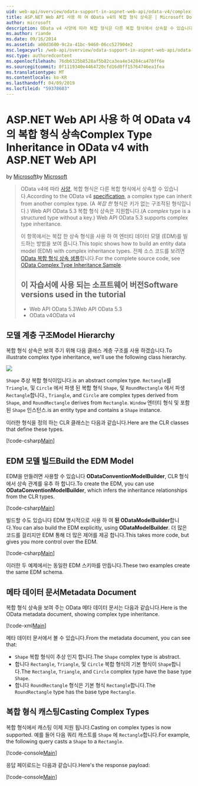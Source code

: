 ```yaml
---
uid: web-api/overview/odata-support-in-aspnet-web-api/odata-v4/complex-type-inheritance-in-odata-v4
title: ASP.NET Web API 사용 하 여 OData v4의 복합 형식 상속은 | Microsoft Docs
author: microsoft
description: OData v4 사양에 따라 복합 형식은 다른 복합 형식에서 상속할 수 있습니다. (복합 형식은 키가 없는 구조적된 형식을.) Web API...
ms.author: riande
ms.date: 09/16/2014
ms.assetid: a00d3600-9c2a-41bc-9460-06cc527904e2
msc.legacyurl: /web-api/overview/odata-support-in-aspnet-web-api/odata-v4/complex-type-inheritance-in-odata-v4
msc.type: authoredcontent
ms.openlocfilehash: 76db6325b8528af5b82ca3ea4e34284ca470ff6e
ms.sourcegitcommit: 0f1119340e4464720cfd16d0ff15764746ea1fea
ms.translationtype: MT
ms.contentlocale: ko-KR
ms.lasthandoff: 04/09/2019
ms.locfileid: "59378603"
---
```

# <a name="complex-type-inheritance-in-odata-v4-with-aspnet-web-api"></a><span data-ttu-id="8215e-104">ASP.NET Web API 사용 하 여 OData v4의 복합 형식 상속</span><span class="sxs-lookup"><span data-stu-id="8215e-104">Complex Type Inheritance in OData v4 with ASP.NET Web API</span></span>

<span data-ttu-id="8215e-105">by [Microsoft](https://github.com/microsoft)</span><span class="sxs-lookup"><span data-stu-id="8215e-105">by [Microsoft](https://github.com/microsoft)</span></span>

> <span data-ttu-id="8215e-106">OData v4에 따라 [사양](http://www.odata.org/documentation/odata-version-4-0/), 복합 형식은 다른 복합 형식에서 상속할 수 있습니다.</span><span class="sxs-lookup"><span data-stu-id="8215e-106">According to the OData v4 [specification](http://www.odata.org/documentation/odata-version-4-0/), a complex type can inherit from another complex type.</span></span> <span data-ttu-id="8215e-107">(A *복잡 한* 형식은 키가 없는 구조적된 형식입니다.) Web API OData 5.3 복합 형식 상속은 지원합니다.</span><span class="sxs-lookup"><span data-stu-id="8215e-107">(A *complex* type is a structured type without a key.) Web API OData 5.3 supports complex type inheritance.</span></span>
> 
> <span data-ttu-id="8215e-108">이 항목에서는 복잡 한 상속 형식을 사용 하 여 엔터티 데이터 모델 (EDM)를 빌드하는 방법을 보여 줍니다.</span><span class="sxs-lookup"><span data-stu-id="8215e-108">This topic shows how to build an entity data model (EDM) with complex inheritance types.</span></span> <span data-ttu-id="8215e-109">전체 소스 코드를 보려면 [OData 복합 형식 상속 샘플](http://aspnet.codeplex.com/sourcecontrol/latest#Samples/WebApi/OData/v4/ODataComplexTypeInheritanceSample/ReadMe.txt)합니다.</span><span class="sxs-lookup"><span data-stu-id="8215e-109">For the complete source code, see [OData Complex Type Inheritance Sample](http://aspnet.codeplex.com/sourcecontrol/latest#Samples/WebApi/OData/v4/ODataComplexTypeInheritanceSample/ReadMe.txt).</span></span>
> 
> ## <a name="software-versions-used-in-the-tutorial"></a><span data-ttu-id="8215e-110">이 자습서에 사용 되는 소프트웨어 버전</span><span class="sxs-lookup"><span data-stu-id="8215e-110">Software versions used in the tutorial</span></span>
> 
> 
> - <span data-ttu-id="8215e-111">Web API OData 5.3</span><span class="sxs-lookup"><span data-stu-id="8215e-111">Web API OData 5.3</span></span>
> - <span data-ttu-id="8215e-112">OData v4</span><span class="sxs-lookup"><span data-stu-id="8215e-112">OData v4</span></span>


## <a name="model-hierarchy"></a><span data-ttu-id="8215e-113">모델 계층 구조</span><span class="sxs-lookup"><span data-stu-id="8215e-113">Model Hierarchy</span></span>

<span data-ttu-id="8215e-114">복합 형식 상속은 보여 주기 위해 다음 클래스 계층 구조를 사용 하겠습니다.</span><span class="sxs-lookup"><span data-stu-id="8215e-114">To illustrate complex type inheritance, we'll use the following class hierarchy.</span></span>

![](complex-type-inheritance-in-odata-v4/_static/image1.png)

`Shape` <span data-ttu-id="8215e-115">추상 복합 형식이입니다.</span><span class="sxs-lookup"><span data-stu-id="8215e-115">is an abstract complex type.</span></span> `Rectangle`<span data-ttu-id="8215e-116">를 `Triangle`, 및 `Circle` 에서 파생 된 복합 형식 `Shape`, 및 `RoundRectangle` 에서 파생 `Rectangle`합니다.</span><span class="sxs-lookup"><span data-stu-id="8215e-116">, `Triangle`, and `Circle` are complex types derived from `Shape`, and `RoundRectangle` derives from `Rectangle`.</span></span> `Window` <span data-ttu-id="8215e-117">엔터티 형식 및 포함 된 `Shape` 인스턴스.</span><span class="sxs-lookup"><span data-stu-id="8215e-117">is an entity type and contains a `Shape` instance.</span></span>

<span data-ttu-id="8215e-118">이러한 형식을 정의 하는 CLR 클래스는 다음과 같습니다.</span><span class="sxs-lookup"><span data-stu-id="8215e-118">Here are the CLR classes that define these types.</span></span>

[!code-csharp[Main](complex-type-inheritance-in-odata-v4/samples/sample1.cs)]

## <a name="build-the-edm-model"></a><span data-ttu-id="8215e-119">EDM 모델 빌드</span><span class="sxs-lookup"><span data-stu-id="8215e-119">Build the EDM Model</span></span>

<span data-ttu-id="8215e-120">EDM을 만들려면 사용할 수 있습니다 **ODataConventionModelBuilder**, CLR 형식에서 상속 관계를 유추 하 합니다.</span><span class="sxs-lookup"><span data-stu-id="8215e-120">To create the EDM, you can use **ODataConventionModelBuilder**, which infers the inheritance relationships from the CLR types.</span></span>

[!code-csharp[Main](complex-type-inheritance-in-odata-v4/samples/sample2.cs)]

<span data-ttu-id="8215e-121">빌드할 수도 있습니다 EDM 명시적으로 사용 하 여 **된 ODataModelBuilder**합니다.</span><span class="sxs-lookup"><span data-stu-id="8215e-121">You can also build the EDM explicitly, using **ODataModelBuilder**.</span></span> <span data-ttu-id="8215e-122">더 많은 코드를 걸리지만 EDM 통해 더 많은 제어를 제공 합니다.</span><span class="sxs-lookup"><span data-stu-id="8215e-122">This takes more code, but gives you more control over the EDM.</span></span>

[!code-csharp[Main](complex-type-inheritance-in-odata-v4/samples/sample3.cs)]

<span data-ttu-id="8215e-123">이러한 두 예제에서는 동일한 EDM 스키마를 만듭니다.</span><span class="sxs-lookup"><span data-stu-id="8215e-123">These two examples create the same EDM schema.</span></span>

## <a name="metadata-document"></a><span data-ttu-id="8215e-124">메타 데이터 문서</span><span class="sxs-lookup"><span data-stu-id="8215e-124">Metadata Document</span></span>

<span data-ttu-id="8215e-125">복합 형식 상속을 보여 주는 OData 메타 데이터 문서는 다음과 같습니다.</span><span class="sxs-lookup"><span data-stu-id="8215e-125">Here is the OData metadata document, showing complex type inheritance.</span></span>

[!code-xml[Main](complex-type-inheritance-in-odata-v4/samples/sample4.xml?highlight=13,17,25,30)]

<span data-ttu-id="8215e-126">메타 데이터 문서에서 볼 수 있습니다.</span><span class="sxs-lookup"><span data-stu-id="8215e-126">From the metadata document, you can see that:</span></span>

- <span data-ttu-id="8215e-127">`Shape` 복합 형식이 추상 인지 합니다.</span><span class="sxs-lookup"><span data-stu-id="8215e-127">The `Shape` complex type is abstract.</span></span>
- <span data-ttu-id="8215e-128">합니다 `Rectangle`, `Triangle`, 및 `Circle` 복합 형식의 기본 형식이 `Shape`합니다.</span><span class="sxs-lookup"><span data-stu-id="8215e-128">The `Rectangle`, `Triangle`, and `Circle` complex type have the base type `Shape`.</span></span>
- <span data-ttu-id="8215e-129">합니다 `RoundRectangle` 형식은 기본 형식 `Rectangle`합니다.</span><span class="sxs-lookup"><span data-stu-id="8215e-129">The `RoundRectangle` type has the base type `Rectangle`.</span></span>

## <a name="casting-complex-types"></a><span data-ttu-id="8215e-130">복합 형식 캐스팅</span><span class="sxs-lookup"><span data-stu-id="8215e-130">Casting Complex Types</span></span>

<span data-ttu-id="8215e-131">복합 형식에서 캐스팅 이제 지원 됩니다.</span><span class="sxs-lookup"><span data-stu-id="8215e-131">Casting on complex types is now supported.</span></span> <span data-ttu-id="8215e-132">예를 들어 다음 쿼리 캐스트를 `Shape` 에 `Rectangle`합니다.</span><span class="sxs-lookup"><span data-stu-id="8215e-132">For example, the following query casts a `Shape` to a `Rectangle`.</span></span>

[!code-console[Main](complex-type-inheritance-in-odata-v4/samples/sample5.cmd)]

<span data-ttu-id="8215e-133">응답 페이로드는 다음과 같습니다.</span><span class="sxs-lookup"><span data-stu-id="8215e-133">Here's the response payload:</span></span>

[!code-console[Main](complex-type-inheritance-in-odata-v4/samples/sample6.cmd)]
